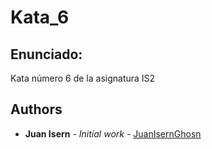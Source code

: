 # Kata_6

## Enunciado:

Kata número 6 de la asignatura IS2

## Authors
* **Juan Isern** - *Initial work* - [JuanIsernGhosn](https://github.com/JuanIsernGhosn/)
